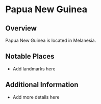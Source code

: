 # Papua New Guinea
## Overview
Papua New Guinea is located in Melanesia.

## Notable Places
- Add landmarks here

## Additional Information
- Add more details here
